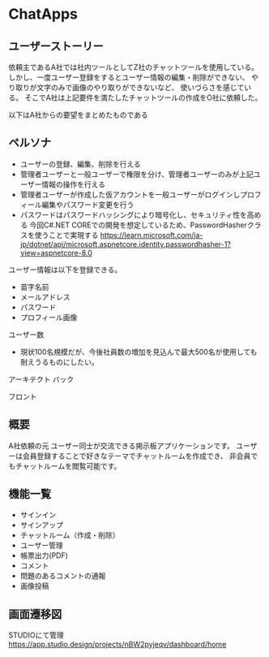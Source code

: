 # ChatApps

## ユーザーストーリー

依頼主であるA社では社内ツールとしてZ社のチャットツールを使用している。
しかし、一度ユーザー登録をするとユーザー情報の編集・削除ができない、
やり取りが文字のみで画像のやり取りができないなど、
使いづらさを感じている。
そこでA社は上記要件を満たしたチャットツールの作成をO社に依頼した。

以下はA社からの要望をまとめたものである

## ペルソナ

- ユーザーの登録、編集、削除を行える
- 管理者ユーザーと一般ユーザーで権限を分け、管理者ユーザーのみが上記ユーザー情報の操作を行える
- 管理者ユーザーが作成した仮アカウントを一般ユーザーがログインしプロフィール編集やパスワード変更を行う
- パスワードはパスワードハッシングにより暗号化し、セキュリティ性を高める
 今回C#.NET COREでの開発を想定しているため、PasswordHasherクラスを使うことで実現する
 <https://learn.microsoft.com/ja-jp/dotnet/api/microsoft.aspnetcore.identity.passwordhasher-1?view=aspnetcore-8.0>

ユーザー情報は以下を登録できる。

- 苗字名前
- メールアドレス
- パスワード
- プロフィール画像

ユーザー数

- 現状100名規模だが、今後社員数の増加を見込んで最大500名が使用しても耐えうるものにしたい。

アーキテクト
バック

フロント

## 概要

A社依頼の元
ユーザー同士が交流できる掲示板アプリケーションです。
ユーザーは会員登録することで好きなテーマでチャットルームを作成でき、
非会員でもチャットルームを閲覧可能です。

## 機能一覧

- サインイン
- サインアップ
- チャットルーム（作成・削除）
- ユーザー管理
- 帳票出力(PDF)
- コメント
- 問題のあるコメントの通報
- 画像投稿

## 画面遷移図

STUDIOにて管理
<https://app.studio.design/projects/nBW2pyjeqv/dashboard/home>
